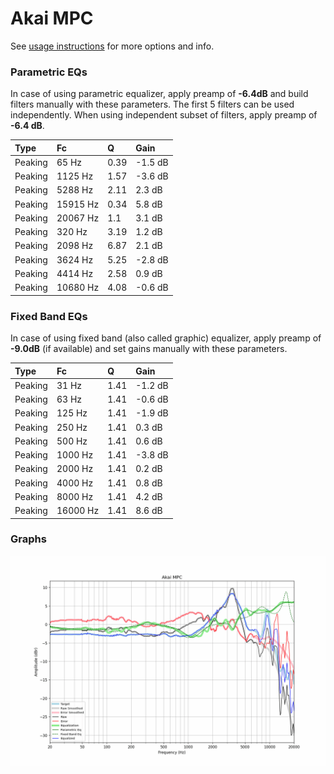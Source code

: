 # Akai MPC
See [usage instructions](https://github.com/jaakkopasanen/AutoEq#usage) for more options and info.

### Parametric EQs
In case of using parametric equalizer, apply preamp of **-6.4dB** and build filters manually
with these parameters. The first 5 filters can be used independently.
When using independent subset of filters, apply preamp of **-6.4 dB**.

| Type    | Fc       |    Q | Gain    |
|:--------|:---------|:-----|:--------|
| Peaking | 65 Hz    | 0.39 | -1.5 dB |
| Peaking | 1125 Hz  | 1.57 | -3.6 dB |
| Peaking | 5288 Hz  | 2.11 | 2.3 dB  |
| Peaking | 15915 Hz | 0.34 | 5.8 dB  |
| Peaking | 20067 Hz | 1.1  | 3.1 dB  |
| Peaking | 320 Hz   | 3.19 | 1.2 dB  |
| Peaking | 2098 Hz  | 6.87 | 2.1 dB  |
| Peaking | 3624 Hz  | 5.25 | -2.8 dB |
| Peaking | 4414 Hz  | 2.58 | 0.9 dB  |
| Peaking | 10680 Hz | 4.08 | -0.6 dB |

### Fixed Band EQs
In case of using fixed band (also called graphic) equalizer, apply preamp of **-9.0dB**
(if available) and set gains manually with these parameters.

| Type    | Fc       |    Q | Gain    |
|:--------|:---------|:-----|:--------|
| Peaking | 31 Hz    | 1.41 | -1.2 dB |
| Peaking | 63 Hz    | 1.41 | -0.6 dB |
| Peaking | 125 Hz   | 1.41 | -1.9 dB |
| Peaking | 250 Hz   | 1.41 | 0.3 dB  |
| Peaking | 500 Hz   | 1.41 | 0.6 dB  |
| Peaking | 1000 Hz  | 1.41 | -3.8 dB |
| Peaking | 2000 Hz  | 1.41 | 0.2 dB  |
| Peaking | 4000 Hz  | 1.41 | 0.8 dB  |
| Peaking | 8000 Hz  | 1.41 | 4.2 dB  |
| Peaking | 16000 Hz | 1.41 | 8.6 dB  |

### Graphs
![](./Akai%20MPC.png)